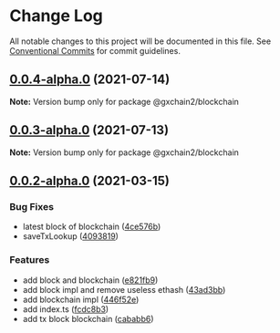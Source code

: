# Change Log

All notable changes to this project will be documented in this file.
See [Conventional Commits](https://conventionalcommits.org) for commit guidelines.

## [0.0.4-alpha.0](https://github.com/gxchain/gxchain2/compare/v0.0.3-alpha.0...v0.0.4-alpha.0) (2021-07-14)

**Note:** Version bump only for package @gxchain2/blockchain





## [0.0.3-alpha.0](https://github.com/gxchain/gxchain2/compare/v0.0.2-alpha.0...v0.0.3-alpha.0) (2021-07-13)

**Note:** Version bump only for package @gxchain2/blockchain





## [0.0.2-alpha.0](https://iz11ro8cf9xz/node/gxchain2/compare/v0.0.1-alpha.0...v0.0.2-alpha.0) (2021-03-15)


### Bug Fixes

* latest block of blockchain ([4ce576b](https://iz11ro8cf9xz/node/gxchain2/commits/4ce576bcafca25c64bbdffc043e85edca0b45b74))
* saveTxLookup ([4093819](https://iz11ro8cf9xz/node/gxchain2/commits/4093819a8c73e0376e93d153609300a9420571c2))


### Features

* add block and blockchain ([e821fb9](https://iz11ro8cf9xz/node/gxchain2/commits/e821fb9004470cd70c56e88065edd444b9744433))
* add block impl and remove useless ethash ([43ad3bb](https://iz11ro8cf9xz/node/gxchain2/commits/43ad3bbb534ff42a62883051b82ac446db4b6d2e))
* add blockchain impl ([446f52e](https://iz11ro8cf9xz/node/gxchain2/commits/446f52e20a48050a6af3c0db8ea0c8cb35ed2aca))
* add index.ts ([fcdc8b3](https://iz11ro8cf9xz/node/gxchain2/commits/fcdc8b31b408b2e6d99adc409b2f79c9f54ae2be))
* add tx block blockchain ([cababb6](https://iz11ro8cf9xz/node/gxchain2/commits/cababb64ebdbf8872cdb0eb2ffa50c4e35f27622))
